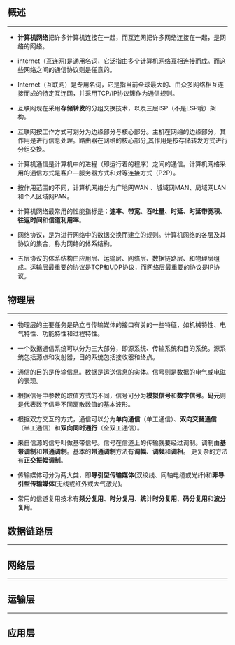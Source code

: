 ## 概述

---

* **计算机网络**把许多计算机连接在一起，而互连网把许多网络连接在一起，是网络的网络。

* internet（互连网)是通用名词，它泛指由多个计算机网络互相连接而成。而这些网络之间的通信协议则是任意的。

* Internet（互联网）是专用名词，它是指当前全球最大的、由众多网络相互连接而成的特定互连网，并采用TCP/IP协议簇作为通信规则。

* 互联网现在采用**存储转发**的分组交换技术，以及三层ISP（不是LSP哦）架构。

* 互联网按工作方式可划分为边缘部分与核心部分。主机在网络的边缘部分，其作用是进行信息处理。路由器在网络的核心部分,其作用是按存储转发方式进行分组交换。

* 计算机通信是计算机中的进程（即运行着的程序）之间的通信。计算机网络采用的通信方式是客户—服务器方式和对等连接方式（P2P）。

* 按作用范围的不同，计算机网络分为广地网WAN 、城域网MAN、局域网LAN和个人区域网PAN。

* 计算机网络最常用的性能指标是：**速率**、**带宽**、**吞吐量**、**时延**、**时延带宽积**、**往返时间**和**信道利用率**。

* 网络协议，是为进行网络中的数据交换而建立的规则。计算机网络的各层及其协议的集合，称为网络的体系结构。

* 五层协议的体系结构由应用层、运输层、网络层、数据链路层、和物理层组成。运输层最重要的协议是TCP和UDP协议，而网络层最重要的协议是IP协议。


## 物理层

---

- 物理层的主要任务是确立与传输媒体的接口有关的一些特征，如机械特性、电气特性、功能特性和过程特性。

- 一个数据通信系统可以分为三大部分，即源系统、传输系统和目的系统。源系统包括源点和发射器，目的系统包括接收器和终点。

- 通信的目的是传输信息。数据是运送信息的实体。信号则是数据的电气或电磁的表现。

- 根据信号中参数的取值方式的不同，信号可分为**模拟信号**和**数字信号**。**码元**则是代表数字信号不同离散数值的基本波形。

- 根据双方交互的方式，通信可以分为**单向通信**（单工通信）、**双向交替通信**（半工通信）和**双向同时通行**（全双工通信）。

- 来自信源的信号叫做基带信号。信号在信道上的传输就要经过调制。调制由**基带调制**和**带通调制**。基本的**带通调制**方法有**调幅**、**调频**和**调相**。
  更复杂的方法有**正交振幅调制**。

- 传输媒体可分为两大类，即**导引型传输媒体**(双绞线、同轴电缆或光纤)和**非导引型传输媒体**(无线或红外或大气激光)。

- 常用的信道复用技术有**频分复用**、**时分复用**、**统计时分复用**、**码分复用**和**波分复用**。


## 数据链路层

---

## 网络层

---

## 运输层

---

## 应用层